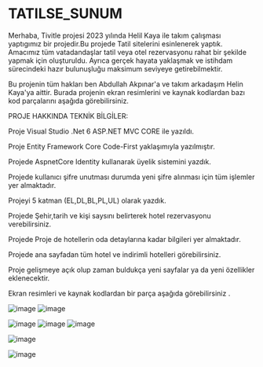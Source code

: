 # TATILSE_SUNUM
Merhaba, Tivitle projesi 2023 yılında Helil Kaya ile takım çalışması yaptıgımız bir projedir.Bu projede Tatil sitelerini esinlenerek yaptık. Amacımız tüm vatadandaşlar tatil veya otel rezervasyonu rahat bir şekilde yapmak için oluşturuldu. Ayrıca gerçek hayata yaklaşmak ve istihdam sürecindeki hazır bulunuşluğu maksimum seviyeye getirebilmektir.

Bu projenin tüm hakları ben Abdullah Akpınar'a ve takım arkadaşım Helin Kaya'ya aittir. Burada projenin ekran resimlerini ve kaynak kodlardan bazı kod parçalarını aşağıda görebilirsiniz.

PROJE HAKKINDA TEKNİK BİLGİLER:

Proje Visual Studio .Net 6 ASP.NET MVC CORE ile yazıldı.

Proje Entity Framework Core Code-First yaklaşımıyla yazılmıştır.

Projede AspnetCore Identity kullanarak üyelik sistemini yazdık.

Projede kullanıcı şifre unutması durumda yeni şifre alınması için tüm işlemler yer almaktadır.

Projeyi 5 katman (EL,DL,BL,PL,UL) olarak yazdık.

Projede Şehir,tarih ve kişi saysını belirterek hotel rezervasyonu verebilirsiniz.

Projede Proje de hotellerin oda detaylarına kadar bilgileri yer almaktadır.

Projede ana sayfadan tüm hotel ve indirimli hotelleri görebilirsiniz.

Proje gelişmeye açık olup zaman buldukça yeni sayfalar ya da yeni özellikler eklenecektir.

Ekran resimleri ve kaynak kodlardan bir parça aşağıda görebilirsiniz .

![image](https://github.com/Abdullahakp/TATILSE_SUNUM/assets/65625793/41a357b0-ba46-4dfe-9f12-1c25ae529fe3)
![image](https://github.com/Abdullahakp/TATILSE_SUNUM/assets/65625793/a3e6a32b-0eb3-4b8a-856c-59167bbb1822)

![image](https://github.com/Abdullahakp/TATILSE_SUNUM/assets/65625793/9e6db947-e9c4-4a74-a731-c4f176b5359e)
![image](https://github.com/Abdullahakp/TATILSE_SUNUM/assets/65625793/a59d0fcd-efc3-4c40-80d2-1f23fa5f62e7)
![image](https://github.com/Abdullahakp/TATILSE_SUNUM/assets/65625793/a1ded4fd-8cc9-4afc-9caa-b89118e70f75)

![image](https://github.com/Abdullahakp/TATILSE_SUNUM/assets/65625793/d3d99531-875f-40fb-beb5-c7f20d2be0af)

![image](https://github.com/Abdullahakp/TATILSE_SUNUM/assets/65625793/e579abb0-d480-44c1-94d1-763126a6cdb4)


